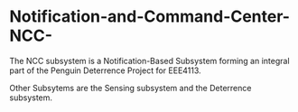 # Notification-and-Command-Center-NCC-
The NCC subsystem is a Notification-Based Subsystem forming an integral part of the Penguin Deterrence Project for EEE4113.

Other Subsytems are the Sensing subsystem and the Deterrence subsystem.
